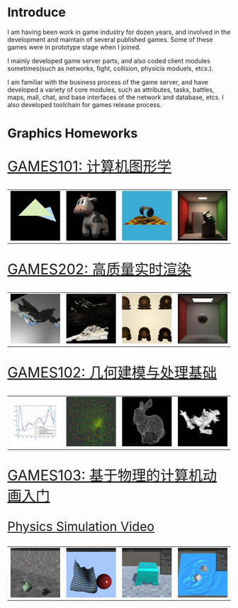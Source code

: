 # Introduce

I am having been work in game industry for dozen years, and involved in the development and maintain of several published games. Some of these games were in prototype stage when I joined. 

I mainly developed game server parts, and also coded client modules sometimes(such as networks, fight, collision, physicis moduels, etcs.). 

I am familiar with the business process of the game server, and have developed a variety of core modules, such as attributes, tasks, battles, maps, mall, chat, and base interfaces of the network and database, etcs. I also developed toolchain for games release process.

# Graphics Homeworks

<p style="font-size:32px"><a href="./homeworks/games101/index.html">GAMES101:  计算机图形学</a></p>
<table>
    <tr>
        <td><img src='./homeworks/games101/images/s01.jpg'/></td>
        <td><img src='./homeworks/games101/images/s02.jpg'/></td>
        <td><img src='./homeworks/games101/images/s03.jpg'/></td>
        <td><img src='./homeworks/games101/images/s04.jpg'/></td>
    </tr>
</table>

<p style="font-size:32px"><a href="./homeworks/games202/index.html">GAMES202:  高质量实时渲染</a></p>
<table>
    <tr>
        <td><img src='./homeworks/games202/images/s01.jpg'/></td>
        <td><img src='./homeworks/games202/images/s02.jpg'/></td>
        <td><img src='./homeworks/games202/images/s03.jpg'/></td>
        <td><img src='./homeworks/games202/images/s04.jpg'/></td>
    </tr>
</table>

<p style="font-size:32px"><a href="./homeworks/games102/index.html">GAMES102:  几何建模与处理基础</a></p>
<table>
    <tr>
        <td><img src='./homeworks/games102/images/s01.jpg'/></td>
        <td><img src='./homeworks/games102/images/s02.jpg'/></td>
        <td><img src='./homeworks/games102/images/s03.jpg'/></td>
        <td><img src='./homeworks/games102/images/s04.jpg'/></td>
    </tr>
</table>

<p style="font-size:32px"><a href="./homeworks/games103/index.html">GAMES103:  基于物理的计算机动画入门</a></p>

<p style="font-size:28px"><a href="https://www.bilibili.com/video/BV1t34y157RT?spm_id_from=333.999.0.0&vd_source=2b73758ae03cf222969eb28d139ccc94">Physics Simulation Video</a></p>

<table>
    <tr>
        <td><img src='./homeworks/games103/images/s01.jpg'/></td>
        <td><img src='./homeworks/games103/images/s02.jpg'/></td>
        <td><img src='./homeworks/games103/images/s03.jpg'/></td>
        <td><img src='./homeworks/games103/images/s04.jpg'/></td>
    </tr>
</table>

